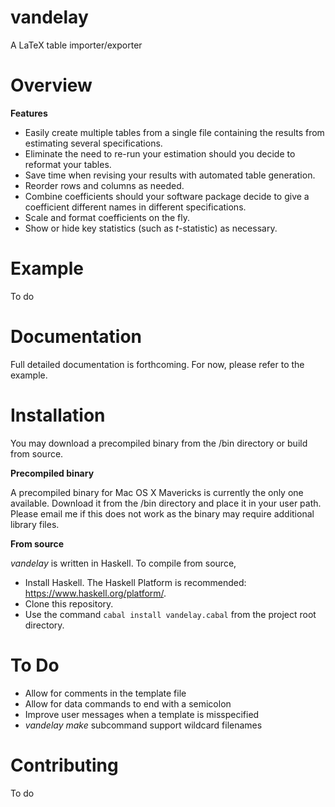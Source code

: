 # vandelay
A LaTeX table importer/exporter


# Overview




**Features**

* Easily create multiple tables from a single file containing the results from estimating several specifications. 
* Eliminate the need to re-run your estimation should you decide to reformat your tables.
* Save time when revising your results with automated table generation. 
* Reorder rows and columns as needed.
* Combine coefficients should your software package decide to give a coefficient different names in different specifications.
* Scale and format coefficients on the fly.
* Show or hide key statistics (such as *t*-statistic) as necessary.

# Example
To do

# Documentation
Full detailed documentation is forthcoming. For now, please refer to the  example.

# Installation
You may download a precompiled binary from the /bin directory or build from source.

**Precompiled binary**

A precompiled binary for Mac OS X Mavericks is currently the only one available. Download it from the /bin directory and place it in your user path. Please email me if this does not work as the binary may require additional library files.

**From source**

*vandelay* is written in Haskell. To compile from source, 

* Install Haskell. The Haskell Platform is recommended: <https://www.haskell.org/platform/>. 
* Clone this repository. 
* Use the command `cabal install vandelay.cabal` from the project root directory.

# To Do
* Allow for comments in the template file
* Allow for data commands to end with a semicolon
* Improve user messages when a template is misspecified
* *vandelay make* subcommand support wildcard filenames


# Contributing
To do 